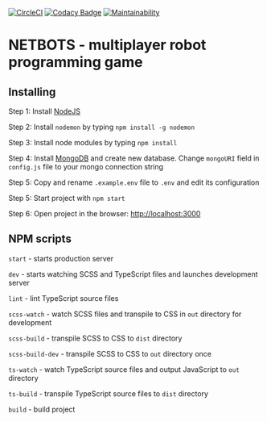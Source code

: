 [![CircleCI](https://circleci.com/gh/Eoic/netbots.svg?style=svg&circle-token=00241a178411177fbd19a453a58680be0aab2449)](https://circleci.com/gh/Eoic/netbots)
[![Codacy Badge](https://api.codacy.com/project/badge/Grade/ef89c5dc37fa4749924f05a9e9c0c9ca)](https://www.codacy.com?utm_source=github.com&amp;utm_medium=referral&amp;utm_content=Eoic/netbots&amp;utm_campaign=Badge_Grade)
[![Maintainability](https://api.codeclimate.com/v1/badges/c095c15457bb52bc3895/maintainability)](https://codeclimate.com/github/Eoic/netbots/maintainability)
# NETBOTS - multiplayer robot programming game

## Installing

Step 1: Install [NodeJS](https://nodejs.org/en/)

Step 2: Install `nodemon` by typing `npm install -g nodemon`

Step 3: Install node modules by typing `npm install`

Step 4: Install [MongoDB](https://www.mongodb.com/) and create new database. Change `mongoURI` field in `config.js` file to your mongo connection string

Step 5: Copy and rename `.example.env` file to `.env` and edit its configuration

Step 5: Start project with `npm start`

Step 6: Open project in the browser: [http://localhost:3000](http://localhost:3000)

## NPM scripts

`start` - starts production server

`dev` - starts watching SCSS and TypeScript files and launches development server

`lint` - lint TypeScript source files

`scss-watch` - watch SCSS files and transpile to CSS in `out` directory for development

`scss-build` - transpile SCSS to CSS to `dist` directory

`scss-build-dev` - transpile SCSS to CSS to `out` directory once

`ts-watch` - watch TypeScript source files and output JavaScript to `out` directory

`ts-build` - transpile TypeScript source files to `dist` directory

`build` - build project
